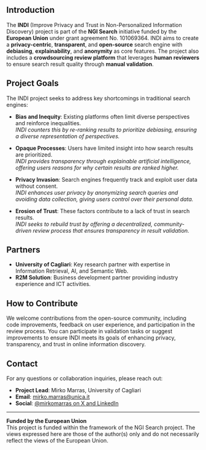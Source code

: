 ## Introduction

The **INDI** (Improve Privacy and Trust in Non-Personalized Information Discovery) project is part of the **NGI Search** initiative funded by the **European Union** under grant agreement No. 101069364. INDI aims to create a **privacy-centric**, **transparent**, and **open-source** search engine with **debiasing**, **explainability**, and **anonymity** as core features. The project also includes a **crowdsourcing review platform** that leverages **human reviewers** to ensure search result quality through **manual validation**.

## Project Goals

The INDI project seeks to address key shortcomings in traditional search engines:

- **Bias and Inequity**: Existing platforms often limit diverse perspectives and reinforce inequalities.  
  *INDI counters this by re-ranking results to prioritize debiasing, ensuring a diverse representation of perspectives.*

- **Opaque Processes**: Users have limited insight into how search results are prioritized.  
  *INDI provides transparency through explainable artificial intelligence, offering users reasons for why certain results are ranked higher.*

- **Privacy Invasion**: Search engines frequently track and exploit user data without consent.  
  *INDI enhances user privacy by anonymizing search queries and avoiding data collection, giving users control over their personal data.*

- **Erosion of Trust**: These factors contribute to a lack of trust in search results.  
  *INDI seeks to rebuild trust by offering a decentralized, community-driven review process that ensures transparency in result validation.*

## Partners

- **University of Cagliari**: Key research partner with expertise in Information Retrieval, AI, and Semantic Web.
- **R2M Solution**: Business development partner providing industry experience and ICT activities.

## How to Contribute

We welcome contributions from the open-source community, including code improvements, feedback on user experience, and participation in the review process. You can participate in validation tasks or suggest improvements to ensure INDI meets its goals of enhancing privacy, transparency, and trust in online information discovery.

## Contact

For any questions or collaboration inquiries, please reach out:

- **Project Lead**: Mirko Marras, University of Cagliari  
- **Email**: mirko.marras@unica.it  
- **Social**: [@mirkomarras on X and LinkedIn](https://x.com/mirkomarras)

---

**Funded by the European Union**  
This project is funded within the framework of the NGI Search project. The views expressed here are those of the author(s) only and do not necessarily reflect the views of the European Union.
